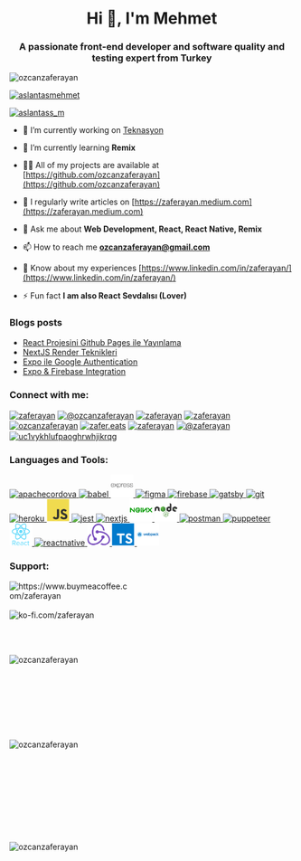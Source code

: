 <h1 align="center">Hi 👋, I'm Mehmet</h1>
<h3 align="center">A passionate front-end developer and software quality and testing expert from Turkey</h3>

<p align="left"> <img src="https://komarev.com/ghpvc/?username=ozcanzaferayan&label=Profile%20views&color=0e75b6&style=flat" alt="ozcanzaferayan" /> </p>

<p align="left"> <a href="https://github.com/ryo-ma/github-profile-trophy"><img src="https://github-profile-trophy.vercel.app/?username=ozcanzaferayan" alt="aslantasmehmet" /></a> </p>

<p align="left"> <a href="https://twitter.com/aslantass_m" target="blank"><img src="https://img.shields.io/twitter/follow/aslantass_m?logo=twitter&style=for-the-badge" alt="aslantass_m" /></a> </p>

- 🔭 I’m currently working on [Teknasyon](http://teknasyon.com)

- 🌱 I’m currently learning **Remix**

- 👨‍💻 All of my projects are available at [https://github.com/ozcanzaferayan](https://github.com/ozcanzaferayan)

- 📝 I regularly write articles on [https://zaferayan.medium.com](https://zaferayan.medium.com)

- 💬 Ask me about **Web Development, React, React Native, Remix**

- 📫 How to reach me **ozcanzaferayan@gmail.com**

- 📄 Know about my experiences [https://www.linkedin.com/in/zaferayan/](https://www.linkedin.com/in/zaferayan/)

- ⚡ Fun fact **I am also React Sevdalısı (Lover)**

### Blogs posts
<!-- BLOG-POST-LIST:START -->
- [React Projesini Github Pages ile Yayınlama](https://zaferayan.medium.com/react-projesini-github-pages-ile-yay%C4%B1nlama-eb08867b5477?source=rss-d6b32fe8f8------2)
- [NextJS Render Teknikleri](https://zaferayan.medium.com/nextjs-render-teknikleri-8766bb53d95e?source=rss-d6b32fe8f8------2)
- [Expo ile Google Authentication](https://zaferayan.medium.com/expo-ile-google-authentication-ff59f3254453?source=rss-d6b32fe8f8------2)
- [Expo &amp; Firebase Integration](https://zaferayan.medium.com/expo-firebase-integration-95a745ae2dfe?source=rss-d6b32fe8f8------2)
<!-- BLOG-POST-LIST:END -->

<h3 align="left">Connect with me:</h3>
<p align="left">
<a href="https://codepen.io/zaferayan" target="blank"><img align="center" src="https://raw.githubusercontent.com/rahuldkjain/github-profile-readme-generator/master/src/images/icons/Social/codepen.svg" alt="zaferayan" height="30" width="40" /></a>
<a href="https://dev.to/@ozcanzaferayan" target="blank"><img align="center" src="https://raw.githubusercontent.com/rahuldkjain/github-profile-readme-generator/master/src/images/icons/Social/devto.svg" alt="@ozcanzaferayan" height="30" width="40" /></a>
<a href="https://twitter.com/zaferayan" target="blank"><img align="center" src="https://raw.githubusercontent.com/rahuldkjain/github-profile-readme-generator/master/src/images/icons/Social/twitter.svg" alt="zaferayan" height="30" width="40" /></a>
<a href="https://linkedin.com/in/zaferayan" target="blank"><img align="center" src="https://raw.githubusercontent.com/rahuldkjain/github-profile-readme-generator/master/src/images/icons/Social/linked-in-alt.svg" alt="zaferayan" height="30" width="40" /></a>
<a href="https://codesandbox.com/ozcanzaferayan" target="blank"><img align="center" src="https://raw.githubusercontent.com/rahuldkjain/github-profile-readme-generator/master/src/images/icons/Social/codesandbox.svg" alt="ozcanzaferayan" height="30" width="40" /></a>
<a href="https://instagram.com/zafer.eats" target="blank"><img align="center" src="https://raw.githubusercontent.com/rahuldkjain/github-profile-readme-generator/master/src/images/icons/Social/instagram.svg" alt="zafer.eats" height="30" width="40" /></a>
<a href="https://dribbble.com/zaferayan" target="blank"><img align="center" src="https://raw.githubusercontent.com/rahuldkjain/github-profile-readme-generator/master/src/images/icons/Social/dribbble.svg" alt="zaferayan" height="30" width="40" /></a>
<a href="https://medium.com/@zaferayan" target="blank"><img align="center" src="https://raw.githubusercontent.com/rahuldkjain/github-profile-readme-generator/master/src/images/icons/Social/medium.svg" alt="@zaferayan" height="30" width="40" /></a>
<a href="https://www.youtube.com/c/uc1vykhlufpaoghrwhjikrqg" target="blank"><img align="center" src="https://raw.githubusercontent.com/rahuldkjain/github-profile-readme-generator/master/src/images/icons/Social/youtube.svg" alt="uc1vykhlufpaoghrwhjikrqg" height="30" width="40" /></a>
</p>

<h3 align="left">Languages and Tools:</h3>
<p align="left"> <a href="https://cordova.apache.org/" target="_blank" rel="noreferrer"> <img src="https://www.vectorlogo.zone/logos/apache_cordova/apache_cordova-icon.svg" alt="apachecordova" width="40" height="40"/> </a> <a href="https://babeljs.io/" target="_blank" rel="noreferrer"> <img src="https://www.vectorlogo.zone/logos/babeljs/babeljs-icon.svg" alt="babel" width="40" height="40"/> </a> <a href="https://expressjs.com" target="_blank" rel="noreferrer"> <img src="https://raw.githubusercontent.com/devicons/devicon/master/icons/express/express-original-wordmark.svg" alt="express" width="40" height="40"/> </a> <a href="https://www.figma.com/" target="_blank" rel="noreferrer"> <img src="https://www.vectorlogo.zone/logos/figma/figma-icon.svg" alt="figma" width="40" height="40"/> </a> <a href="https://firebase.google.com/" target="_blank" rel="noreferrer"> <img src="https://www.vectorlogo.zone/logos/firebase/firebase-icon.svg" alt="firebase" width="40" height="40"/> </a> <a href="https://www.gatsbyjs.com/" target="_blank" rel="noreferrer"> <img src="https://www.vectorlogo.zone/logos/gatsbyjs/gatsbyjs-icon.svg" alt="gatsby" width="40" height="40"/> </a> <a href="https://git-scm.com/" target="_blank" rel="noreferrer"> <img src="https://www.vectorlogo.zone/logos/git-scm/git-scm-icon.svg" alt="git" width="40" height="40"/> </a> <a href="https://heroku.com" target="_blank" rel="noreferrer"> <img src="https://www.vectorlogo.zone/logos/heroku/heroku-icon.svg" alt="heroku" width="40" height="40"/> </a> <a href="https://developer.mozilla.org/en-US/docs/Web/JavaScript" target="_blank" rel="noreferrer"> <img src="https://raw.githubusercontent.com/devicons/devicon/master/icons/javascript/javascript-original.svg" alt="javascript" width="40" height="40"/> </a> <a href="https://jestjs.io" target="_blank" rel="noreferrer"> <img src="https://www.vectorlogo.zone/logos/jestjsio/jestjsio-icon.svg" alt="jest" width="40" height="40"/> </a> <a href="https://nextjs.org/" target="_blank" rel="noreferrer"> <img src="https://cdn.worldvectorlogo.com/logos/nextjs-2.svg" alt="nextjs" width="40" height="40"/> </a> <a href="https://www.nginx.com" target="_blank" rel="noreferrer"> <img src="https://raw.githubusercontent.com/devicons/devicon/master/icons/nginx/nginx-original.svg" alt="nginx" width="40" height="40"/> </a> <a href="https://nodejs.org" target="_blank" rel="noreferrer"> <img src="https://raw.githubusercontent.com/devicons/devicon/master/icons/nodejs/nodejs-original-wordmark.svg" alt="nodejs" width="40" height="40"/> </a> <a href="https://postman.com" target="_blank" rel="noreferrer"> <img src="https://www.vectorlogo.zone/logos/getpostman/getpostman-icon.svg" alt="postman" width="40" height="40"/> </a> <a href="https://github.com/puppeteer/puppeteer" target="_blank" rel="noreferrer"> <img src="https://www.vectorlogo.zone/logos/pptrdev/pptrdev-official.svg" alt="puppeteer" width="40" height="40"/> </a> <a href="https://reactjs.org/" target="_blank" rel="noreferrer"> <img src="https://raw.githubusercontent.com/devicons/devicon/master/icons/react/react-original-wordmark.svg" alt="react" width="40" height="40"/> </a> <a href="https://reactnative.dev/" target="_blank" rel="noreferrer"> <img src="https://reactnative.dev/img/header_logo.svg" alt="reactnative" width="40" height="40"/> </a> <a href="https://redux.js.org" target="_blank" rel="noreferrer"> <img src="https://raw.githubusercontent.com/devicons/devicon/master/icons/redux/redux-original.svg" alt="redux" width="40" height="40"/> </a> <a href="https://www.typescriptlang.org/" target="_blank" rel="noreferrer"> <img src="https://raw.githubusercontent.com/devicons/devicon/master/icons/typescript/typescript-original.svg" alt="typescript" width="40" height="40"/> </a> <a href="https://webpack.js.org" target="_blank" rel="noreferrer"> <img src="https://raw.githubusercontent.com/devicons/devicon/d00d0969292a6569d45b06d3f350f463a0107b0d/icons/webpack/webpack-original-wordmark.svg" alt="webpack" width="40" height="40"/> </a> </p>

<h3 align="left">Support:</h3>
<p><a href="https://www.buymeacoffee.com/https://www.buymeacoffee.com/zaferayan"> <img align="left" src="https://cdn.buymeacoffee.com/buttons/v2/default-yellow.png" height="50" width="210" alt="https://www.buymeacoffee.com/zaferayan" /></a><a href="https://ko-fi.com/ko-fi.com/zaferayan"> 
<br/><br/><br/> <img align="left" src="https://cdn.ko-fi.com/cdn/kofi3.png?v=3" height="50" width="210" alt="ko-fi.com/zaferayan" /></a></p>
<br/><br/><br/>

<p><img align="left" src="https://github-readme-stats.vercel.app/api/top-langs?username=ozcanzaferayan&show_icons=true&locale=en&layout=compact" alt="ozcanzaferayan" /></p>
<br/><br/><br/><br/><br/><br/><br/><br/>

<p>&nbsp;<img align="left" src="https://github-readme-stats.vercel.app/api?username=ozcanzaferayan&show_icons=true&locale=en" alt="ozcanzaferayan" /></p>
<br/><br/><br/><br/><br/><br/><br/><br/>
<p><img align="left" src="https://github-readme-streak-stats.herokuapp.com/?user=ozcanzaferayan&" alt="ozcanzaferayan" /></p>
